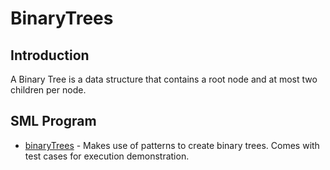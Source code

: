 # BinaryTrees
## Introduction
A Binary Tree is a data structure that contains a root node and at most two children per node.
## SML Program
  * [binaryTrees]( https://github.com/Spades86/Undergraduate/blob/master/SML/BinaryTrees/binaryTrees.sml) - Makes use of patterns to create binary trees. Comes with test cases for execution demonstration.
